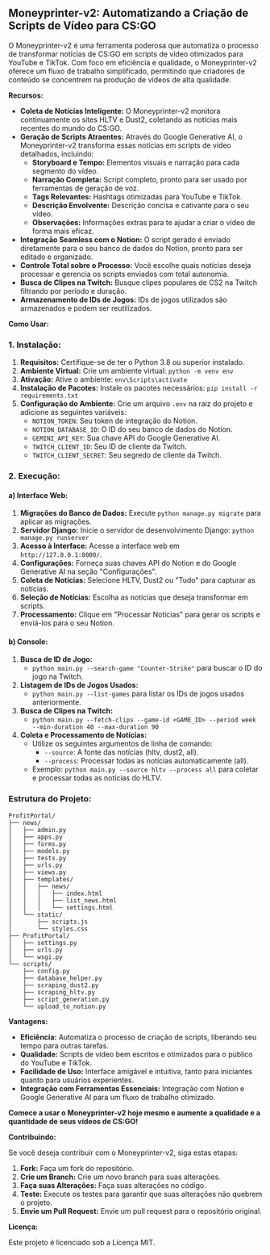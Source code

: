 ## Moneyprinter-v2: Automatizando a Criação de Scripts de Vídeo para CS:GO

O Moneyprinter-v2 é uma ferramenta poderosa que automatiza o processo de transformar notícias de CS:GO em scripts de vídeo otimizados para YouTube e TikTok. Com foco em eficiência e qualidade, o Moneyprinter-v2 oferece um fluxo de trabalho simplificado, permitindo que criadores de conteúdo se concentrem na produção de vídeos de alta qualidade.

**Recursos:**

* **Coleta de Notícias Inteligente:** O Moneyprinter-v2 monitora continuamente os sites HLTV e Dust2, coletando as notícias mais recentes do mundo do CS:GO.
* **Geração de Scripts Atraentes:** Através do Google Generative AI, o Moneyprinter-v2 transforma essas notícias em scripts de vídeo detalhados, incluindo:
    * **Storyboard e Tempo:** Elementos visuais e narração para cada segmento do vídeo.
    * **Narração Completa:** Script completo, pronto para ser usado por ferramentas de geração de voz.
    * **Tags Relevantes:** Hashtags otimizadas para YouTube e TikTok.
    * **Descrição Envolvente:** Descrição concisa e cativante para o seu vídeo.
    * **Observações:** Informações extras para te ajudar a criar o vídeo de forma mais eficaz.
* **Integração Seamless com o Notion:** O script gerado é enviado diretamente para o seu banco de dados do Notion, pronto para ser editado e organizado.
* **Controle Total sobre o Processo:** Você escolhe quais notícias deseja processar e gerencia os scripts enviados com total autonomia.
* **Busca de Clipes na Twitch:** Busque clipes populares de CS2 na Twitch filtrando por período e duração.
* **Armazenamento de IDs de Jogos:** IDs de jogos utilizados são armazenados e podem ser reutilizados.

**Como Usar:**

### 1. Instalação:

1. **Requisitos:** Certifique-se de ter o Python 3.8 ou superior instalado.
2. **Ambiente Virtual:** Crie um ambiente virtual: `python -m venv env`
3. **Ativação:** Ative o ambiente: `env\Scripts\activate`
4. **Instalação de Pacotes:** Instale os pacotes necessários: `pip install -r requirements.txt`
5. **Configuração do Ambiente:** Crie um arquivo `.env` na raiz do projeto e adicione as seguintes variáveis:
    * `NOTION_TOKEN`: Seu token de integração do Notion.
    * `NOTION_DATABASE_ID`: O ID do seu banco de dados do Notion.
    * `GEMINI_API_KEY`: Sua chave API do Google Generative AI.
    * `TWITCH_CLIENT_ID`: Seu ID de cliente da Twitch.
    * `TWITCH_CLIENT_SECRET`: Seu segredo de cliente da Twitch.

### 2. Execução:

#### a) Interface Web:

1. **Migrações do Banco de Dados:** Execute `python manage.py migrate` para aplicar as migrações.
2. **Servidor Django:** Inicie o servidor de desenvolvimento Django: `python manage.py runserver`
3. **Acesso à Interface:** Acesse a interface web em `http://127.0.0.1:8000/`.
4. **Configurações:** Forneça suas chaves API do Notion e do Google Generative AI na seção "Configurações".
5. **Coleta de Notícias:** Selecione HLTV, Dust2 ou "Tudo" para capturar as notícias.
6. **Seleção de Notícias:** Escolha as notícias que deseja transformar em scripts.
7. **Processamento:** Clique em "Processar Notícias" para gerar os scripts e enviá-los para o seu Notion.

#### b) Console:

1. **Busca de ID de Jogo:**
    * `python main.py --search-game "Counter-Strike"` para buscar o ID do jogo na Twitch.
2. **Listagem de IDs de Jogos Usados:**
    * `python main.py --list-games` para listar os IDs de jogos usados anteriormente.
3. **Busca de Clipes na Twitch:**
    * `python main.py --fetch-clips --game-id <GAME_ID> --period week --min-duration 40 --max-duration 90`
4. **Coleta e Processamento de Notícias:**
    * Utilize os seguintes argumentos de linha de comando:
        * `--source`: A fonte das notícias (hltv, dust2, all).
        * `--process`: Processar todas as notícias automaticamente (all).
    * Exemplo: `python main.py --source hltv --process all` para coletar e processar todas as notícias do HLTV.

### Estrutura do Projeto:



```
ProfitPortal/
├── news/
│   ├── admin.py
│   ├── apps.py
│   ├── forms.py
│   ├── models.py
│   ├── tests.py
│   ├── urls.py
│   ├── views.py
│   ├── templates/
│   │   ├── news/
│   │   │   ├── index.html
│   │   │   ├── list_news.html
│   │   │   └── settings.html
│   └── static/
│       ├── scripts.js
│       └── styles.css
├── ProfitPortal/
│   ├── settings.py
│   ├── urls.py
│   └── wsgi.py
└── scripts/
    ├── config.py
    ├── database_helper.py
    ├── scraping_dust2.py
    ├── scraping_hltv.py
    ├── script_generation.py
    └── upload_to_notion.py
```


**Vantagens:**

* **Eficiência:** Automatiza o processo de criação de scripts, liberando seu tempo para outras tarefas.
* **Qualidade:** Scripts de vídeo bem escritos e otimizados para o público do YouTube e TikTok.
* **Facilidade de Uso:** Interface amigável e intuitiva, tanto para iniciantes quanto para usuários experientes.
* **Integração com Ferramentas Essenciais:** Integração com Notion e Google Generative AI para um fluxo de trabalho otimizado.

**Comece a usar o Moneyprinter-v2 hoje mesmo e aumente a qualidade e a quantidade de seus vídeos de CS:GO!**

**Contribuindo:**

Se você deseja contribuir com o Moneyprinter-v2, siga estas etapas:

1. **Fork:** Faça um fork do repositório.
2. **Crie um Branch:** Crie um novo branch para suas alterações.
3. **Faça suas Alterações:** Faça suas alterações no código.
4. **Teste:** Execute os testes para garantir que suas alterações não quebrem o projeto.
5. **Envie um Pull Request:** Envie um pull request para o repositório original.

**Licença:**

Este projeto é licenciado sob a Licença MIT.

